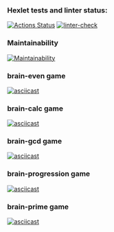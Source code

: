 ### Hexlet tests and linter status:

[![Actions Status](https://github.com/gedo19/backend-project-lvl1/workflows/hexlet-check/badge.svg)](https://github.com/gedo19/backend-project-lvl1/actions)
[![linter-check](https://github.com/gedo19/backend-project-lvl1/actions/workflows/github-actions.yml/badge.svg?event=push)](https://github.com/gedo19/backend-project-lvl1/actions/workflows/github-actions.yml)

### Maintainability

[![Maintainability](https://api.codeclimate.com/v1/badges/8c57ceebc0e934b85f8a/maintainability)](https://codeclimate.com/github/gedo19/backend-project-lvl1/maintainability)

### brain-even game

[![asciicast](https://asciinema.org/a/445150.svg)](https://asciinema.org/a/445150)

### brain-calc game

[![asciicast](https://asciinema.org/a/445151.svg)](https://asciinema.org/a/445151)

### brain-gcd game

[![asciicast](https://asciinema.org/a/445152.svg)](https://asciinema.org/a/445152)

### brain-progression game

[![asciicast](https://asciinema.org/a/445393.svg)](https://asciinema.org/a/445393)

### brain-prime game

[![asciicast](https://asciinema.org/a/ESZrQuiwuFguSxMY9LJ304dhm.svg)](https://asciinema.org/a/ESZrQuiwuFguSxMY9LJ304dhm)
